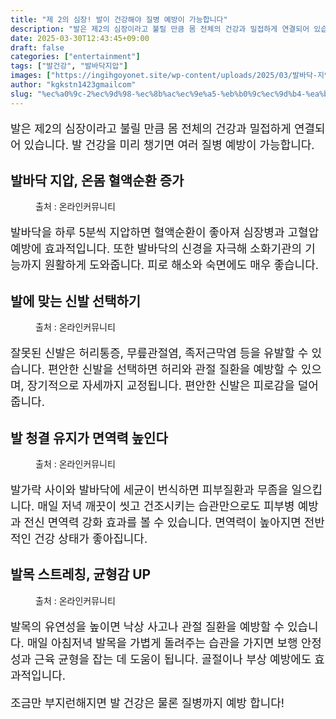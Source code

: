 ```yaml
---
title: "제 2의 심장! 발이 건강해야 질병 예방이 가능합니다"
description: "발은 제2의 심장이라고 불릴 만큼 몸 전체의 건강과 밀접하게 연결되어 있습니다. 발 건강을 미리 챙기면 여러 질병 예방이 가능합니다."
date: 2025-03-30T12:43:45+09:00
draft: false
categories: ["entertainment"]
tags: ["발건강", "발바닥지압"]
images: ["https://ingihgoyonet.site/wp-content/uploads/2025/03/발바닥-지압-683x1024.jpg", "https://ingihgoyonet.site/wp-content/uploads/2025/03/신발사이즈중요성-1024x678.jpg", "https://ingihgoyonet.site/wp-content/uploads/2025/03/발세척-1024x655.jpg", "https://ingihgoyonet.site/wp-content/uploads/2025/03/발목스트레칭-683x1024.jpg"]
author: "kgkstn1423gmailcom"
slug: "%ec%a0%9c-2%ec%9d%98-%ec%8b%ac%ec%9e%a5-%eb%b0%9c%ec%9d%b4-%ea%b1%b4%ea%b0%95%ed%95%b4%ec%95%bc-%ec%a7%88%eb%b3%91-%ec%98%88%eb%b0%a9%ec%9d%b4-%ea%b0%80%eb%8a%a5%ed%95%a9%eb%8b%88%eb%8b%a4"
---
```


<p style="font-size:18px">발은 제2의 심장이라고 불릴 만큼 몸 전체의 건강과 밀접하게 연결되어 있습니다. 발 건강을 미리 챙기면 여러 질병 예방이 가능합니다.</p> <h2 >발바닥 지압, 온몸 혈액순환 증가</h2> <figure ><img src="https://ingihgoyonet.site/wp-content/uploads/2025/03/발바닥-지압-683x1024.jpg" alt="" style="aspect-ratio:16/9;object-fit:cover"/><figcaption >출처 : 온라인커뮤니티</figcaption></figure> <p style="font-size:18px">발바닥을 하루 5분씩 지압하면 혈액순환이 좋아져 심장병과 고혈압 예방에 효과적입니다. 또한 발바닥의 신경을 자극해 소화기관의 기능까지 원활하게 도와줍니다. 피로 해소와 숙면에도 매우 좋습니다.</p> <h2 >발에 맞는 신발 선택하기</h2> <figure ><img src="https://ingihgoyonet.site/wp-content/uploads/2025/03/신발사이즈중요성-1024x678.jpg" alt="" style="aspect-ratio:16/9;object-fit:cover"/><figcaption >출처 : 온라인커뮤니티</figcaption></figure> <p style="font-size:18px">잘못된 신발은 허리통증, 무릎관절염, 족저근막염 등을 유발할 수 있습니다. 편안한 신발을 선택하면 허리와 관절 질환을 예방할 수 있으며, 장기적으로 자세까지 교정됩니다. 편안한 신발은 피로감을 덜어줍니다.</p> <h2 >발 청결 유지가 면역력 높인다</h2> <figure ><img src="https://ingihgoyonet.site/wp-content/uploads/2025/03/발세척-1024x655.jpg" alt="" style="aspect-ratio:16/9;object-fit:cover"/><figcaption >출처 : 온라인커뮤니티</figcaption></figure> <p style="font-size:18px">발가락 사이와 발바닥에 세균이 번식하면 피부질환과 무좀을 일으킵니다. 매일 저녁 깨끗이 씻고 건조시키는 습관만으로도 피부병 예방과 전신 면역력 강화 효과를 볼 수 있습니다. 면역력이 높아지면 전반적인 건강 상태가 좋아집니다.</p> <h2 >발목 스트레칭, 균형감 UP</h2> <figure ><img src="https://ingihgoyonet.site/wp-content/uploads/2025/03/발목스트레칭-683x1024.jpg" alt="" style="aspect-ratio:16/9;object-fit:cover"/><figcaption >출처 : 온라인커뮤니티</figcaption></figure> <p style="font-size:18px">발목의 유연성을 높이면 낙상 사고나 관절 질환을 예방할 수 있습니다. 매일 아침저녁 발목을 가볍게 돌려주는 습관을 가지면 보행 안정성과 근육 균형을 잡는 데 도움이 됩니다. 골절이나 부상 예방에도 효과적입니다.</p> <p style="font-size:18px">조금만 부지런해지면 발 건강은 물론 질병까지 예방 합니다!</p>